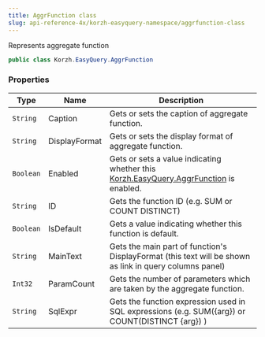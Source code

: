 ```yaml
---
title: AggrFunction class
slug: api-reference-4x/korzh-easyquery-namespace/aggrfunction-class
---
```


Represents aggregate function
```csharp
public class Korzh.EasyQuery.AggrFunction

```

### Properties

| Type | Name | Description | 
| --- | --- | --- | 
| `String` | Caption | Gets or sets the caption of aggregate function. | 
| `String` | DisplayFormat | Gets or sets the display format of aggregate function. | 
| `Boolean` | Enabled | Gets or sets a value indicating whether this [Korzh.EasyQuery.AggrFunction](//easyquery/docs/api-reference-4x/korzh-easyquery-namespace/aggrfunction-class) is enabled. | 
| `String` | ID | Gets the function ID (e.g. SUM or COUNT DISTINCT) | 
| `Boolean` | IsDefault | Gets a value indicating whether this function is default. | 
| `String` | MainText | Gets the main part of function's DisplayFormat (this text will be shown as link in query columns panel) | 
| `Int32` | ParamCount | Gets the number of parameters which are taken by the aggregate function. | 
| `String` | SqlExpr | Gets the function expression used in SQL expressions (e.g. SUM({arg}) or COUNT(DISTINCT {arg}) ) |